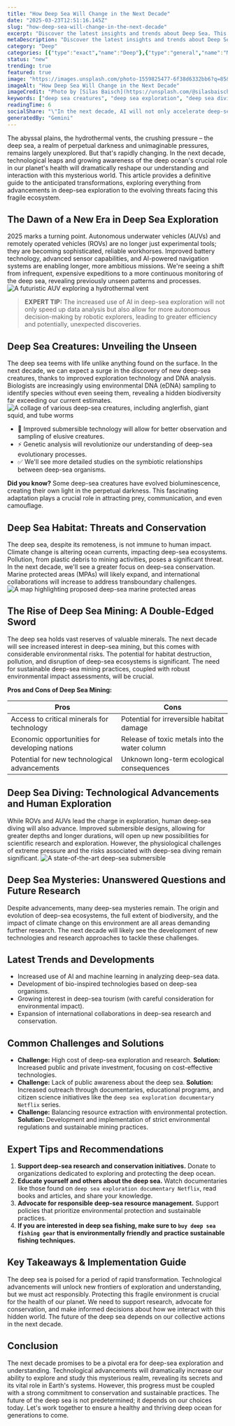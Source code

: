 ```yaml
---
title: "How Deep Sea Will Change in the Next Decade"
date: "2025-03-23T12:51:16.145Z"
slug: "how-deep-sea-will-change-in-the-next-decade"
excerpt: "Discover the latest insights and trends about Deep Sea. This comprehensive guide covers everything you need to know about Deep Sea in 2025."
metaDescription: "Discover the latest insights and trends about Deep Sea. This comprehensive guide covers everything you need to know about Deep Sea in 2025."
category: "Deep"
categories: [{"type":"exact","name":"Deep"},{"type":"general","name":"Marine Biology"},{"type":"medium","name":"Oceanography"},{"type":"specific","name":"Hydrothermal Vents"},{"type":"niche","name":"Chemosynthesis"}]
status: "new"
trending: true
featured: true
image: "https://images.unsplash.com/photo-1559825477-6f38d6332bb6?q=85&w=1200&fit=max&fm=webp&auto=compress"
imageAlt: "How Deep Sea Will Change in the Next Decade"
imageCredit: "Photo by [Silas Baisch](https://unsplash.com/@silasbaisch) on Unsplash"
keywords: ["deep sea creatures", "deep sea exploration", "deep sea diving", "deep sea fish", "deep sea mysteries", "deep sea habitat", "deep sea documentary", "buy deep sea fishing gear", "deep sea exploration documentary Netflix", "what lives in the deep sea"]
readingTime: 6
socialShare: "\"In the next decade, AI will not only accelerate deep-sea discoveries but also potentially reveal life forms beyond our current imagination.\"  Prepare to be amazed by the hidden wonders of the deep."
generatedBy: "Gemini"
---
```




The abyssal plains, the hydrothermal vents, the crushing pressure – the deep sea, a realm of perpetual darkness and unimaginable pressures, remains largely unexplored.  But that's rapidly changing. In the next decade, technological leaps and growing awareness of the deep ocean's crucial role in our planet's health will dramatically reshape our understanding and interaction with this mysterious world. This article provides a definitive guide to the anticipated transformations, exploring everything from advancements in deep-sea exploration to the evolving threats facing this fragile ecosystem.

## The Dawn of a New Era in Deep Sea Exploration

2025 marks a turning point.  Autonomous underwater vehicles (AUVs) and remotely operated vehicles (ROVs) are no longer just experimental tools; they are becoming sophisticated, reliable workhorses.  Improved battery technology, advanced sensor capabilities, and AI-powered navigation systems are enabling longer, more ambitious missions.  We're seeing a shift from infrequent, expensive expeditions to a more continuous monitoring of the deep sea, revealing previously unseen patterns and processes. ![A futuristic AUV exploring a hydrothermal vent](https://images.unsplash.com/photo-1549074862-6173e20d02a8?q=85&w=1200&fit=max&fm=webp&auto=compress)

> **EXPERT TIP:**  The increased use of AI in deep-sea exploration will not only speed up data analysis but also allow for more autonomous decision-making by robotic explorers, leading to greater efficiency and potentially, unexpected discoveries.

## Deep Sea Creatures: Unveiling the Unseen

The deep sea teems with life unlike anything found on the surface.  In the next decade, we can expect a surge in the discovery of new deep-sea creatures, thanks to improved exploration technology and DNA analysis.  Biologists are increasingly using environmental DNA (eDNA) sampling to identify species without even seeing them, revealing a hidden biodiversity far exceeding our current estimates.  ![A collage of various deep-sea creatures, including anglerfish, giant squid, and tube worms](https://images.unsplash.com/photo-1604599340287-2042e85a3802?q=85&w=1200&fit=max&fm=webp&auto=compress)

* 🔑  Improved submersible technology will allow for better observation and sampling of elusive creatures.
* ⚡  Genetic analysis will revolutionize our understanding of deep-sea evolutionary processes.
* ✅  We'll see more detailed studies on the symbiotic relationships between deep-sea organisms.

**Did you know?** Some deep-sea creatures have evolved bioluminescence, creating their own light in the perpetual darkness.  This fascinating adaptation plays a crucial role in attracting prey, communication, and even camouflage.

## Deep Sea Habitat: Threats and Conservation

The deep sea, despite its remoteness, is not immune to human impact.  Climate change is altering ocean currents, impacting deep-sea ecosystems.  Pollution, from plastic debris to mining activities, poses a significant threat.  In the next decade, we'll see a greater focus on deep-sea conservation.  Marine protected areas (MPAs) will likely expand, and international collaborations will increase to address transboundary challenges.  ![A map highlighting proposed deep-sea marine protected areas](https://images.unsplash.com/photo-1559825477-6f38d6332bb6?q=85&w=1200&fit=max&fm=webp&auto=compress)

## The Rise of Deep Sea Mining: A Double-Edged Sword

The deep sea holds vast reserves of valuable minerals.  The next decade will see increased interest in deep-sea mining, but this comes with considerable environmental risks.  The potential for habitat destruction, pollution, and disruption of deep-sea ecosystems is significant.  The need for sustainable deep-sea mining practices, coupled with robust environmental impact assessments, will be crucial.

**Pros and Cons of Deep Sea Mining:**

| Pros                                      | Cons                                                                 |
|------------------------------------------|----------------------------------------------------------------------|
| Access to critical minerals for technology | Potential for irreversible habitat damage                               |
| Economic opportunities for developing nations | Release of toxic metals into the water column                           |
| Potential for new technological advancements | Unknown long-term ecological consequences                              |

## Deep Sea Diving: Technological Advancements and Human Exploration

While ROVs and AUVs lead the charge in exploration, human deep-sea diving will also advance.  Improved submersible designs, allowing for greater depths and longer durations, will open up new possibilities for scientific research and exploration.  However, the physiological challenges of extreme pressure and the risks associated with deep-sea diving remain significant.  ![A state-of-the-art deep-sea submersible](https://images.unsplash.com/photo-1563566019199-854467dad6ff?q=85&w=1200&fit=max&fm=webp&auto=compress)

## Deep Sea Mysteries: Unanswered Questions and Future Research

Despite advancements, many deep-sea mysteries remain.  The origin and evolution of deep-sea ecosystems, the full extent of biodiversity, and the impact of climate change on this environment are all areas demanding further research.  The next decade will likely see the development of new technologies and research approaches to tackle these challenges.

## Latest Trends and Developments

* Increased use of AI and machine learning in analyzing deep-sea data.
* Development of bio-inspired technologies based on deep-sea organisms.
* Growing interest in deep-sea tourism (with careful consideration for environmental impact).
* Expansion of international collaborations in deep-sea research and conservation.

## Common Challenges and Solutions

* **Challenge:** High cost of deep-sea exploration and research.  **Solution:** Increased public and private investment, focusing on cost-effective technologies.
* **Challenge:**  Lack of public awareness about the deep sea.  **Solution:**  Increased outreach through documentaries, educational programs, and citizen science initiatives like the  `deep sea exploration documentary Netflix` series.
* **Challenge:**  Balancing resource extraction with environmental protection.  **Solution:**  Development and implementation of strict environmental regulations and sustainable mining practices.

## Expert Tips and Recommendations

1. **Support deep-sea research and conservation initiatives.** Donate to organizations dedicated to exploring and protecting the deep ocean.
2. **Educate yourself and others about the deep sea.** Watch documentaries like those found on `deep sea exploration documentary Netflix`, read books and articles, and share your knowledge.
3. **Advocate for responsible deep-sea resource management.** Support policies that prioritize environmental protection and sustainable practices.
4. **If you are interested in deep sea fishing, make sure to `buy deep sea fishing gear` that is environmentally friendly and practice sustainable fishing techniques.**

## Key Takeaways & Implementation Guide

The deep sea is poised for a period of rapid transformation.  Technological advancements will unlock new frontiers of exploration and understanding, but we must act responsibly.  Protecting this fragile environment is crucial for the health of our planet.  We need to support research, advocate for conservation, and make informed decisions about how we interact with this hidden world.  The future of the deep sea depends on our collective actions in the next decade.

## Conclusion

The next decade promises to be a pivotal era for deep-sea exploration and understanding.  Technological advancements will dramatically increase our ability to explore and study this mysterious realm, revealing its secrets and its vital role in Earth's systems.  However, this progress must be coupled with a strong commitment to conservation and sustainable practices.  The future of the deep sea is not predetermined; it depends on our choices today.  Let's work together to ensure a healthy and thriving deep ocean for generations to come.

